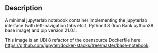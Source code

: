 # <application Jupyterlab>

## Description

A minimal jupyterlab notebook container implementing the jupyterlab interface (with left-navigation tabs etc.), Python3.8 (Iron Bank python38 base image) and pip version 21.0.1.

This image is an UBI 8 refactor of the opensource Dockerfile here: https://github.com/jupyter/docker-stacks/tree/master/base-notebook.
